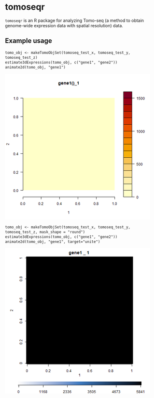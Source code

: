 # tomoseqr

`tomoseqr` is an R package for analyzing Tomo-seq (a method to obtain genome-wide expression data with spatial resolution) data.

## Example usage

```{r}
tomo_obj <- makeTomoObjSet(tomoseq_test_x, tomoseq_test_y, tomoseq_test_z)
estimate3dExpressions(tomo_obj, c("gene1", "gene2"))
animate2d(tomo_obj, "gene1")
```

![example](./inst/gene1_expression_1_2.gif)

```{r}
tomo_obj <- makeTomoObjSet(tomoseq_test_x, tomoseq_test_y, tomoseq_test_z, mask_shape = "round")
estimate3dExpressions(tomo_obj, c("gene1", "gene2"))
animate2d(tomo_obj, "gene1", target="unite")
```

![example](./inst/gene1_unite_1_2.gif)